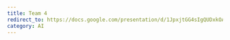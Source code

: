 ```yaml
---
title: Team 4
redirect_to: https://docs.google.com/presentation/d/1JpxjtGG4sIgQUDxkOAodiT4TK_M38MmL1hwQ0d9fBMU/edit?usp=sharing
category: AI
---
```


